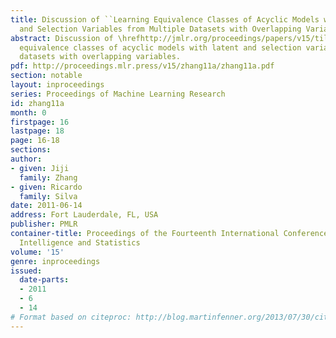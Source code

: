 ```yaml
---
title: Discussion of ``Learning Equivalence Classes of Acyclic Models with Latent
  and Selection Variables from Multiple Datasets with Overlapping Variables''
abstract: Discussion of \hrefhttp://jmlr.org/proceedings/papers/v15/tillman11a.htmlLearning
  equivalence classes of acyclic models with latent and selection variables from multiple
  datasets with overlapping variables.
pdf: http://proceedings.mlr.press/v15/zhang11a/zhang11a.pdf
section: notable
layout: inproceedings
series: Proceedings of Machine Learning Research
id: zhang11a
month: 0
firstpage: 16
lastpage: 18
page: 16-18
sections: 
author:
- given: Jiji
  family: Zhang
- given: Ricardo
  family: Silva
date: 2011-06-14
address: Fort Lauderdale, FL, USA
publisher: PMLR
container-title: Proceedings of the Fourteenth International Conference on Artificial
  Intelligence and Statistics
volume: '15'
genre: inproceedings
issued:
  date-parts:
  - 2011
  - 6
  - 14
# Format based on citeproc: http://blog.martinfenner.org/2013/07/30/citeproc-yaml-for-bibliographies/
---
```

